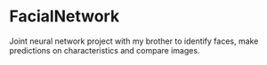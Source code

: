 # FacialNetwork
Joint neural network project with my brother to identify faces, make predictions on characteristics and compare images.
